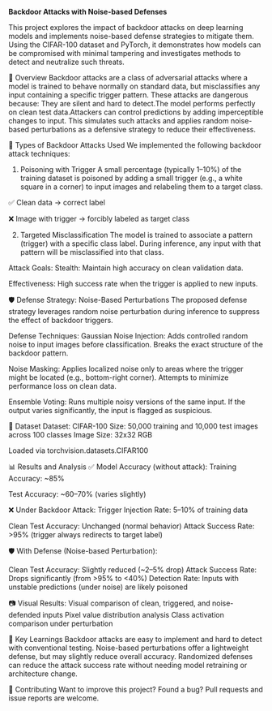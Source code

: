 **Backdoor Attacks with Noise-based Defenses**


This project explores the impact of backdoor attacks on deep learning models and implements noise-based defense strategies to mitigate them. Using the CIFAR-100 dataset and PyTorch, it demonstrates how models can be compromised with minimal tampering and investigates methods to detect and neutralize such threats.

📖 Overview
Backdoor attacks are a class of adversarial attacks where a model is trained to behave normally on standard data, but misclassifies any input containing a specific trigger pattern. These attacks are dangerous because:
They are silent and hard to detect.The model performs perfectly on clean test data.Attackers can control predictions by adding imperceptible changes to input.
This simulates such attacks and applies random noise-based perturbations as a defensive strategy to reduce their effectiveness.

🧨 Types of Backdoor Attacks Used
We implemented the following backdoor attack techniques:

1. Poisoning with Trigger
A small percentage (typically 1–10%) of the training dataset is poisoned by adding a small trigger (e.g., a white square in a corner) to input images and relabeling them to a target class.

✅ Clean data → correct label

❌ Image with trigger → forcibly labeled as target class

2. Targeted Misclassification
The model is trained to associate a pattern (trigger) with a specific class label. During inference, any input with that pattern will be misclassified into that class.

Attack Goals:
Stealth: Maintain high accuracy on clean validation data.

Effectiveness: High success rate when the trigger is applied to new inputs.

🛡️ Defense Strategy: Noise-Based Perturbations
The proposed defense strategy leverages random noise perturbation during inference to suppress the effect of backdoor triggers.

Defense Techniques:
Gaussian Noise Injection:
Adds controlled random noise to input images before classification.
Breaks the exact structure of the backdoor pattern.

Noise Masking:
Applies localized noise only to areas where the trigger might be located (e.g., bottom-right corner).
Attempts to minimize performance loss on clean data.

Ensemble Voting:
Runs multiple noisy versions of the same input.
If the output varies significantly, the input is flagged as suspicious.

🧪 Dataset
Dataset: CIFAR-100
Size: 50,000 training and 10,000 test images across 100 classes
Image Size: 32x32 RGB

Loaded via torchvision.datasets.CIFAR100

📊 Results and Analysis
✅ Model Accuracy (without attack):
Training Accuracy: ~85%

Test Accuracy: ~60–70% (varies slightly)

❌ Under Backdoor Attack:
Trigger Injection Rate: 5–10% of training data

Clean Test Accuracy: Unchanged (normal behavior)
Attack Success Rate: >95% (trigger always redirects to target label)

🛡️ With Defense (Noise-based Perturbation):

Clean Test Accuracy: Slightly reduced (~2–5% drop)
Attack Success Rate: Drops significantly (from >95% to <40%)
Detection Rate: Inputs with unstable predictions (under noise) are likely poisoned

📷 Visual Results:
Visual comparison of clean, triggered, and noise-defended inputs
Pixel value distribution analysis
Class activation comparison under perturbation


🧠 Key Learnings
Backdoor attacks are easy to implement and hard to detect with conventional testing.
Noise-based perturbations offer a lightweight defense, but may slightly reduce overall accuracy.
Randomized defenses can reduce the attack success rate without needing model retraining or architecture change.

🤝 Contributing
Want to improve this project? Found a bug? Pull requests and issue reports are welcome.
